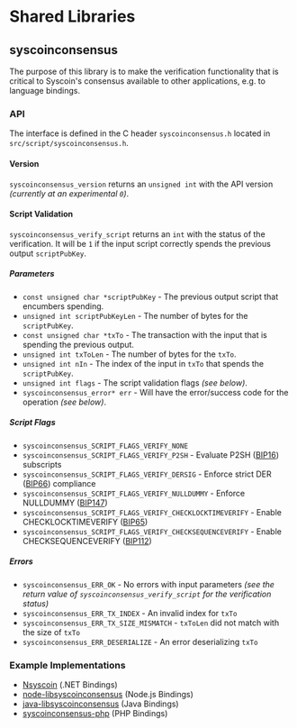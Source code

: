 Shared Libraries
================

## syscoinconsensus

The purpose of this library is to make the verification functionality that is critical to Syscoin's consensus available to other applications, e.g. to language bindings.

### API

The interface is defined in the C header `syscoinconsensus.h` located in  `src/script/syscoinconsensus.h`.

#### Version

`syscoinconsensus_version` returns an `unsigned int` with the API version *(currently at an experimental `0`)*.

#### Script Validation

`syscoinconsensus_verify_script` returns an `int` with the status of the verification. It will be `1` if the input script correctly spends the previous output `scriptPubKey`.

##### Parameters
- `const unsigned char *scriptPubKey` - The previous output script that encumbers spending.
- `unsigned int scriptPubKeyLen` - The number of bytes for the `scriptPubKey`.
- `const unsigned char *txTo` - The transaction with the input that is spending the previous output.
- `unsigned int txToLen` - The number of bytes for the `txTo`.
- `unsigned int nIn` - The index of the input in `txTo` that spends the `scriptPubKey`.
- `unsigned int flags` - The script validation flags *(see below)*.
- `syscoinconsensus_error* err` - Will have the error/success code for the operation *(see below)*.

##### Script Flags
- `syscoinconsensus_SCRIPT_FLAGS_VERIFY_NONE`
- `syscoinconsensus_SCRIPT_FLAGS_VERIFY_P2SH` - Evaluate P2SH ([BIP16](https://github.com/syscoin/bips/blob/master/bip-0016.mediawiki)) subscripts
- `syscoinconsensus_SCRIPT_FLAGS_VERIFY_DERSIG` - Enforce strict DER ([BIP66](https://github.com/syscoin/bips/blob/master/bip-0066.mediawiki)) compliance
- `syscoinconsensus_SCRIPT_FLAGS_VERIFY_NULLDUMMY` - Enforce NULLDUMMY ([BIP147](https://github.com/syscoin/bips/blob/master/bip-0147.mediawiki))
- `syscoinconsensus_SCRIPT_FLAGS_VERIFY_CHECKLOCKTIMEVERIFY` - Enable CHECKLOCKTIMEVERIFY ([BIP65](https://github.com/syscoin/bips/blob/master/bip-0065.mediawiki))
- `syscoinconsensus_SCRIPT_FLAGS_VERIFY_CHECKSEQUENCEVERIFY` - Enable CHECKSEQUENCEVERIFY ([BIP112](https://github.com/syscoin/bips/blob/master/bip-0112.mediawiki))

##### Errors
- `syscoinconsensus_ERR_OK` - No errors with input parameters *(see the return value of `syscoinconsensus_verify_script` for the verification status)*
- `syscoinconsensus_ERR_TX_INDEX` - An invalid index for `txTo`
- `syscoinconsensus_ERR_TX_SIZE_MISMATCH` - `txToLen` did not match with the size of `txTo`
- `syscoinconsensus_ERR_DESERIALIZE` - An error deserializing `txTo`

### Example Implementations
- [Nsyscoin](https://github.com/NicolasDorier/Nsyscoin/blob/master/Nsyscoin/Script.cs#L814) (.NET Bindings)
- [node-libsyscoinconsensus](https://github.com/bitpay/node-libsyscoinconsensus) (Node.js Bindings)
- [java-libsyscoinconsensus](https://github.com/dexX7/java-libsyscoinconsensus) (Java Bindings)
- [syscoinconsensus-php](https://github.com/Bit-Wasp/syscoinconsensus-php) (PHP Bindings)
